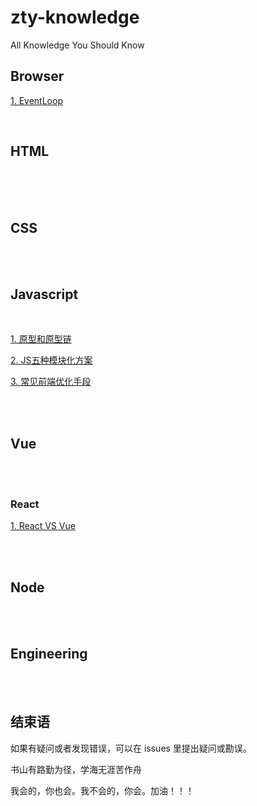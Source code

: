 # zty-knowledge
All Knowledge You Should Know

## Browser

<a href="./src/md/browser/eventLoop.md" >1. EventLoop</a>
<br>

<br>

## HTML
<br/>

<br>

<br>

## CSS


<br>

<br>

## Javascript

<br/>

<a href="./src/md/js/__proto__type.md" >1. 原型和原型链</a>

<a href="./src/md/js/module_mechanism.md" >2. JS五种模块化方案</a>

<a href="./src/md/FE_Common_Optimization.md" >3. 常见前端优化手段</a>

<br>


<br>

## Vue

<br>

<br>

### React


<a href="./src/md/vue_vs_react.md" >1. React VS Vue</a>

<br>

<br>

## Node</font></div>

<br/>

<br>

## Engineering

<br/>

<br/>

## 结束语

如果有疑问或者发现错误，可以在 issues 里提出疑问或勘误。

书山有路勤为径，学海无涯苦作舟

我会的，你也会。我不会的，你会。加油！！！
